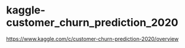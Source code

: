 # kaggle-customer_churn_prediction_2020

https://www.kaggle.com/c/customer-churn-prediction-2020/overview
